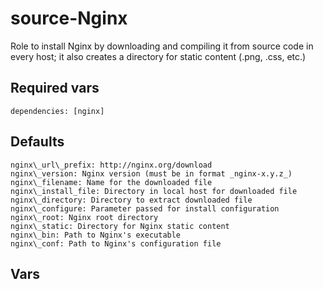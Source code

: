 # source-Nginx

Role to install Nginx by downloading and compiling it from source code in every host; it also creates a directory for static content (.png, .css, etc.)

## Required vars

```nginx
dependencies: [nginx]
```

## Defaults

```nginx
nginx\_url\_prefix: http://nginx.org/download
nginx\_version: Nginx version (must be in format _nginx-x.y.z_)
nginx\_filename: Name for the downloaded file
nginx\_install_file: Directory in local host for downloaded file
nginx\_directory: Directory to extract downloaded file
nginx\_configure: Parameter passed for install configuration
nginx\_root: Nginx root directory
nginx\_static: Directory for Nginx static content
nginx\_bin: Path to Nginx's executable
nginx\_conf: Path to Nginx's configuration file
```

## Vars

```nginx
```
